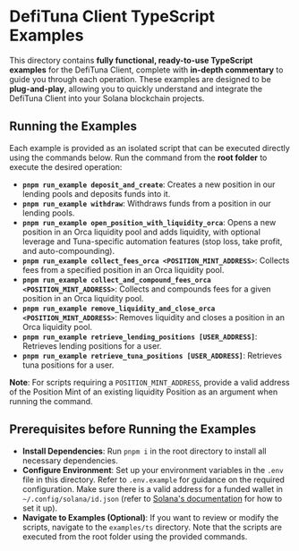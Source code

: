 # DefiTuna Client TypeScript Examples

This directory contains **fully functional, ready-to-use TypeScript examples** for the DefiTuna Client, complete with **in-depth commentary** to guide you through each operation. These examples are designed to be **plug-and-play**, allowing you to quickly understand and integrate the DefiTuna Client into your Solana blockchain projects.

## Running the Examples

Each example is provided as an isolated script that can be executed directly using the commands below. Run the command from the **root folder** to execute the desired operation:

- **`pnpm run_example deposit_and_create`**: Creates a new position in our lending pools and deposits funds into it.
- **`pnpm run_example withdraw`**: Withdraws funds from a position in our lending pools.
- **`pnpm run_example open_position_with_liquidity_orca`**: Opens a new position in an Orca liquidity pool and adds liquidity, with optional leverage and Tuna-specific automation features (stop loss, take profit, and auto-compounding).
- **`pnpm run_example collect_fees_orca <POSITION_MINT_ADDRESS>`**: Collects fees from a specified position in an Orca liquidity pool.
- **`pnpm run_example collect_and_compound_fees_orca <POSITION_MINT_ADDRESS>`**: Collects and compounds fees for a given position in an Orca liquidity pool.
- **`pnpm run_example remove_liquidity_and_close_orca <POSITION_MINT_ADDRESS>`**: Removes liquidity and closes a position in an Orca liquidity pool.
- **`pnpm run_example retrieve_lending_positions [USER_ADDRESS]`**: Retrieves lending positions for a user.
- **`pnpm run_example retrieve_tuna_positions [USER_ADDRESS]`**: Retrieves tuna positions for a user.

**Note**: For scripts requiring a `POSITION_MINT_ADDRESS`, provide a valid address of the Position Mint of an existing liquidity Position as an argument when running the command.

## Prerequisites before Running the Examples

- **Install Dependencies**: Run `pnpm i` in the root directory to install all necessary dependencies.
- **Configure Environment**: Set up your environment variables in the `.env` file in this directory. Refer to `.env.example` for guidance on the required configuration. Make sure there is a valid address for a funded wallet in `~/.config/solana/id.json` (refer to [Solana's documentation](https://solana.com/docs/intro/installation) for how to set it up).
- **Navigate to Examples (Optional)**: If you want to review or modify the scripts, navigate to the `examples/ts` directory. Note that the scripts are executed from the root folder using the provided commands.